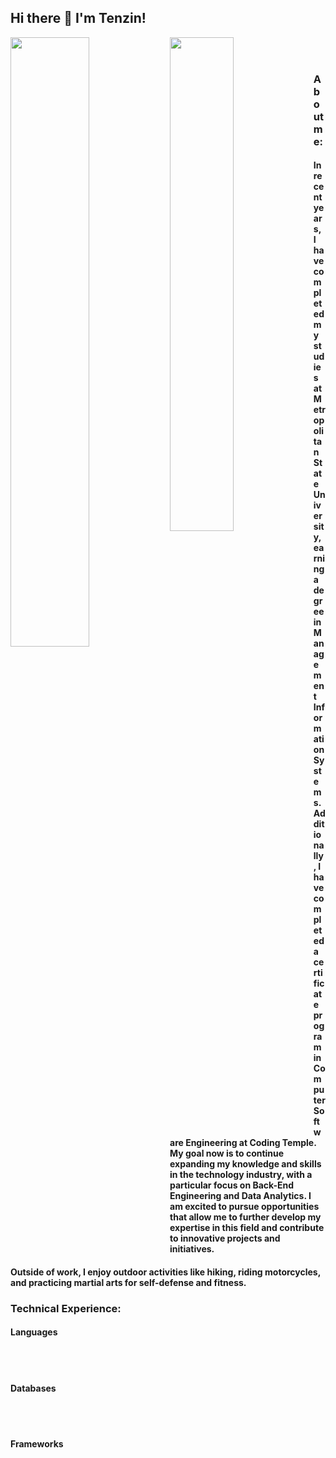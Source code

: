 ## Hi there 👋 I'm Tenzin! 


<img align="left" width="50%" src="https://github-readme-stats.vercel.app/api?username=Tenchoelama&show_icons=true&theme=dark" />

<img align="left" width="45%" src="https://github-readme-stats.vercel.app/api/top-langs/?username=Tenchoelama&layout=compact" />

<br>
<br>

### About me:
#### In recent years, I have completed my studies at Metropolitan State University, earning a degree in Management Information Systems. Additionally, I have completed a certificate program in Computer Software Engineering at Coding Temple. My goal now is to continue expanding my knowledge and skills in the technology industry, with a particular focus on Back-End Engineering and Data Analytics. I am excited to pursue opportunities that allow me to further develop my expertise in this field and contribute to innovative projects and initiatives.
#### Outside of work, I enjoy outdoor activities like hiking, riding motorcycles, and practicing martial arts for self-defense and fitness.


### Technical Experience:

#### Languages


<img align="left" alt="" src="https://img.shields.io/badge/python-3670A0?style=for-the-badge&logo=python&logoColor=ffdd54"/>

<img align="left" alt="" src="https://img.shields.io/badge/javascript-%23323330.svg?style=for-the-badge&logo=javascript&logoColor=%23F7DF1E"/>

<img align="left" alt="" src="https://img.shields.io/badge/html5-%23E34F26.svg?style=for-the-badge&logo=html5&logoColor=white"/>

<br>
<br>


#### Databases

<img align="left" alt="" src="https://img.shields.io/badge/postgres-%23316192.svg?style=for-the-badge&logo=postgresql&logoColor=white"/>

<img align="left" alt="" src="https://img.shields.io/badge/mysql-%2300f.svg?style=for-the-badge&logo=mysql&logoColor=white"/>

<img align="left" alt="" src="https://img.shields.io/badge/Firebase-039BE5?style=for-the-badge&logo=Firebase&logoColor=white"/>

<br>
<br>

#### Frameworks

<img align="left" alt="" src="https://img.shields.io/badge/flask-%23000.svg?style=for-the-badge&logo=flask&logoColor=white"/>

<img align="left" alt="" src="https://img.shields.io/badge/django-%23092E20.svg?style=for-the-badge&logo=django&logoColor=white"/>

<img align="left" alt="" src="https://img.shields.io/badge/bootstrap-%23563D7C.svg?style=for-the-badge&logo=bootstrap&logoColor=white"/>

<img align="left" alt="" src="https://img.shields.io/badge/node.js-6DA55F?style=for-the-badge&logo=node.js&logoColor=white"/>

<img align="left" alt="" src="https://img.shields.io/badge/react-%2320232a.svg?style=for-the-badge&logo=react&logoColor=%2361DAFB"/>

